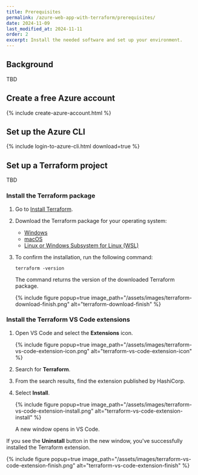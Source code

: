 ```yaml
---
title: Prerequisites
permalink: /azure-web-app-with-terraform/prerequisites/
date: 2024-11-09
last_modified_at: 2024-11-11
order: 2
excerpt: Install the needed software and set up your environment.
---
```


## Background

TBD

## Create a free Azure account

{% include create-azure-account.html %}

## Set up the Azure CLI

{% include login-to-azure-cli.html download=true %}

## Set up a Terraform project

TBD

### Install the Terraform package

1. Go to [Install Terraform](https://developer.hashicorp.com/terraform/install).
1. Download the Terraform package for your operating system:

    - [Windows](https://developer.hashicorp.com/terraform/install#windows)
    - [macOS](https://developer.hashicorp.com/terraform/install#darwin)
    - [Linux or Windows Subsystem for Linux (WSL)](https://developer.hashicorp.com/terraform/install#linux)

1. To confirm the installation, run the following command:

    ```console
    terraform -version
    ```

    The command returns the version of the downloaded Terraform package.

    {% include figure popup=true image_path="/assets/images/terraform-download-finish.png" alt="terraform-download-finish" %}

### Install the Terraform VS Code extensions

1. Open VS Code and select the **Extensions** icon.

    {% include figure popup=true image_path="/assets/images/terraform-vs-code-extension-icon.png" alt="terraform-vs-code-extension-icon" %}

1. Search for **Terraform**.
1. From the search results, find the extension published by HashiCorp.
1. Select **Install**.

    {% include figure popup=true image_path="/assets/images/terraform-vs-code-extension-install.png" alt="terraform-vs-code-extension-install" %}

    A new window opens in VS Code.

If you see the **Uninstall** button in the new window, you've successfully installed the Terraform extension.

{% include figure popup=true image_path="/assets/images/terraform-vs-code-extension-finish.png" alt="terraform-vs-code-extension-finish" %}
